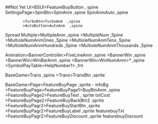 ##Not Yet
UI>BSUI>FeatureBuyButton , spine
SettingsPage>SpinBtn>SpinAnm  ,spine
                     SpinAnmAuto   ,spine

            >TurboBtn>TurboAnm  ,spine
            >AutoButton>AutoAnm  ,spine

Spread
Multiple>MultipleAnm  ,spine
        >MultipleNum  ,Spine
        >MultioleNumAnmOnes  ,Spine
        >MultioleNumAnmTens  ,Spine
        >MultioleNumAnmHundreds  ,Spine
        >MultioleNumAnmThousands  ,Spine

Animation>BannerController>FiveLineAnm  ,spine
        >BannerWin  ,spine
        >BannerWin>WinBarAnm ,spine 
        >BannerWin>WinNumAnm>* ,spine
        >SymbolPayTable>HelpNumber1> ,fnt



BaseGame>Trans ,spine
        >Trans>TransBtn ,sprite



BaseGame>Page>FeatureBuyPage ,sprite - infoBg
             >FeatureBuyPage>FeatureBuyPage1>BuyBtnAnm ,spine
             >FeatureBuyPage2>FeatureBuyText , sprite txtCost
             >FeatureBuyPage2>FeatureBuyBackBtn2 ,sprite    
             >FeatureBuyPagr2>FeatureBuyStartBtn ,sprite
             >FeatureBuyPagr2>FeatureBuyLabel ,sprite featurebuyTxt
             >FeatureBuyPagr2>FeatureBuyDiscount ,sprite featurebuyDiscount








